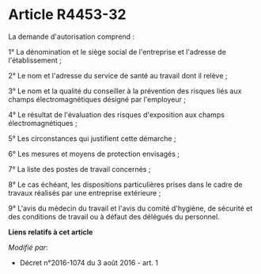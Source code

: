 # Article R4453-32

La demande d'autorisation comprend :

1° La dénomination et le siège social de l'entreprise et l'adresse de l'établissement ;

2° Le nom et l'adresse du service de santé au travail dont il relève ;

3° Le nom et la qualité du conseiller à la prévention des risques liés aux champs électromagnétiques désigné par
l'employeur ;

4° Le résultat de l'évaluation des risques d'exposition aux champs électromagnétiques ;

5° Les circonstances qui justifient cette démarche ;

6° Les mesures et moyens de protection envisagés ;

7° La liste des postes de travail concernés ;

8° Le cas échéant, les dispositions particulières prises dans le cadre de travaux réalisés par une entreprise extérieure ;

9° L'avis du médecin du travail et l'avis du comité d'hygiène, de sécurité et des conditions de travail ou à défaut des
délégués du personnel.

**Liens relatifs à cet article**

_Modifié par_:

  - Décret n°2016-1074 du 3 août 2016 - art. 1

